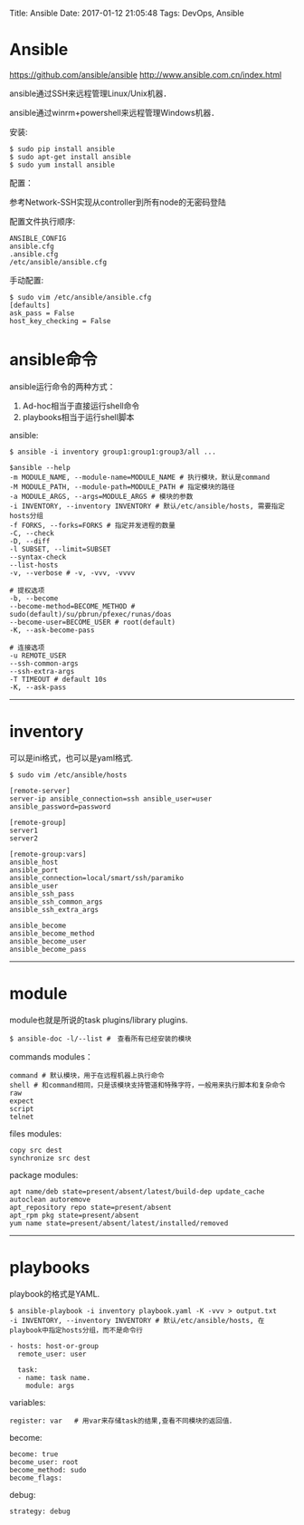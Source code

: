 Title: Ansible
Date: 2017-01-12 21:05:48
Tags: DevOps, Ansible



# Ansible

<https://github.com/ansible/ansible>
<http://www.ansible.com.cn/index.html>

ansible通过SSH来远程管理Linux/Unix机器．

ansible通过winrm+powershell来远程管理Windows机器．

安装:

    $ sudo pip install ansible
    $ sudo apt-get install ansible
    $ sudo yum install ansible

配置：

参考Network-SSH实现从controller到所有node的无密码登陆

配置文件执行顺序:

    ANSIBLE_CONFIG
    ansible.cfg
    .ansible.cfg
    /etc/ansible/ansible.cfg

手动配置:

    $ sudo vim /etc/ansible/ansible.cfg
    [defaults]
    ask_pass = False
    host_key_checking = False

# ansible命令

ansible运行命令的两种方式：
1. Ad-hoc相当于直接运行shell命令
2. playbooks相当于运行shell脚本

ansible:

    $ ansible -i inventory group1:group1:group3/all ...

    $ansible --help
    -m MODULE_NAME, --module-name=MODULE_NAME # 执行模块，默认是command
    -M MODULE_PATH, --module-path=MODULE_PATH # 指定模块的路径
    -a MODULE_ARGS, --args=MODULE_ARGS # 模块的参数
    -i INVENTORY, --inventory INVENTORY # 默认/etc/ansible/hosts, 需要指定hosts分组
    -f FORKS, --forks=FORKS # 指定并发进程的数量
    -C, --check
    -D, --diff
    -l SUBSET, --limit=SUBSET
    --syntax-check
    --list-hosts
    -v, --verbose # -v, -vvv, -vvvv

    # 提权选项
    -b, --become
    --become-method=BECOME_METHOD # sudo(default)/su/pbrun/pfexec/runas/doas
    --become-user=BECOME_USER # root(default)
    -K, --ask-become-pass

    # 连接选项
    -u REMOTE_USER
    --ssh-common-args
    --ssh-extra-args
    -T TIMEOUT # default 10s
    -K, --ask-pass

***

# inventory

可以是ini格式，也可以是yaml格式.

    $ sudo vim /etc/ansible/hosts

    [remote-server]
    server-ip ansible_connection=ssh ansible_user=user ansible_password=password

    [remote-group]
    server1
    server2

    [remote-group:vars]
    ansible_host
    ansible_port
    ansible_connection=local/smart/ssh/paramiko
    ansible_user
    ansible_ssh_pass
    ansible_ssh_common_args
    ansible_ssh_extra_args

    ansible_become
    ansible_become_method
    ansible_become_user
    ansible_become_pass

***

# module

module也就是所说的task plugins/library plugins.

    $ ansible-doc -l/--list #　查看所有已经安装的模块

commands modules：

    command # 默认模块，用于在远程机器上执行命令
    shell # 和command相同，只是该模块支持管道和特殊字符，一般用来执行脚本和复杂命令
    raw
    expect
    script
    telnet

files modules:

    copy src dest
    synchronize src dest

package modules:

    apt name/deb state=present/absent/latest/build-dep update_cache autoclean autoremove
    apt_repository repo state=present/absent
    apt_rpm pkg state=present/absent
    yum name state=present/absent/latest/installed/removed

***

# playbooks

playbook的格式是YAML.

    $ ansible-playbook -i inventory playbook.yaml -K -vvv > output.txt
    -i INVENTORY, --inventory INVENTORY # 默认/etc/ansible/hosts, 在playbook中指定hosts分组，而不是命令行

    - hosts: host-or-group
      remote_user: user

      task:
      - name: task name.
        module: args

variables:

    register: var   # 用var来存储task的结果,查看不同模块的返回值．

become:

    become: true
    become_user: root
    become_method: sudo
    become_flags:

debug:

    strategy: debug
